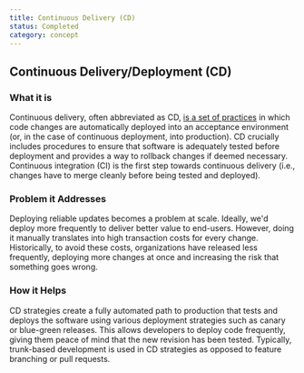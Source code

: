 ```yaml
---
title: Continuous Delivery (CD)
status: Completed
category: concept
---
```

## Continuous Delivery/Deployment (CD)

### What it is
Continuous delivery, often abbreviated as  CD, [is a set of practices](https://www.amazon.com/Continuous-Delivery-Deployment-Automation-Addison-Wesley/dp/0321601912/ref=pd_lpo_14_t_0/145-7791002-8430115?_encoding=UTF8&pd_rd_i=0321601912&pd_rd_r=5fdc1752-6348-4ac4-9689-7f8122aa2722&pd_rd_w=lizN1&pd_rd_wg=SoOLk&pf_rd_p=16b28406-aa34-451d-8a2e-b3930ada000c&pf_rd_r=QZW9GYHYD0FPSKPR6WBK&psc=1&refRID=QZW9GYHYD0FPSKPR6WBK) in which code changes are automatically deployed into an acceptance environment (or, in the case of continuous deployment, into production). CD crucially includes procedures to ensure that software is adequately tested before deployment and provides a way to rollback changes if deemed necessary. Continuous integration (CI) is the first step towards continuous delivery (i.e., changes have to merge cleanly before being tested and deployed).

### Problem it Addresses
Deploying reliable updates becomes a problem at scale. Ideally, we'd deploy more frequently to deliver better value to end-users. However, doing it manually translates into high transaction costs for every change. Historically, to avoid these costs, organizations have released less frequently, deploying more changes at once and increasing the risk that something goes wrong.

### How it Helps
CD strategies create a fully automated path to production that tests and deploys the software using various deployment strategies such as canary or blue-green releases. This allows developers to deploy code frequently,  giving them peace of mind that the new revision has been tested. Typically, trunk-based development is used in CD strategies as opposed to feature branching or pull requests.

